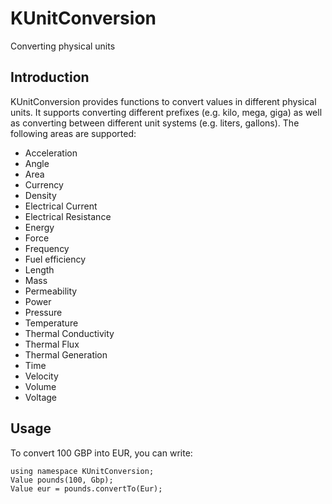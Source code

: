 # KUnitConversion

Converting physical units

## Introduction

KUnitConversion provides functions to convert values in different physical
units. It supports converting different prefixes (e.g. kilo, mega, giga) as
well as converting between different unit systems (e.g. liters, gallons). The
following areas are supported:

* Acceleration
* Angle
* Area
* Currency
* Density
* Electrical Current
* Electrical Resistance
* Energy
* Force
* Frequency
* Fuel efficiency
* Length
* Mass
* Permeability
* Power
* Pressure
* Temperature
* Thermal Conductivity
* Thermal Flux
* Thermal Generation
* Time
* Velocity
* Volume
* Voltage

## Usage

To convert 100 GBP into EUR, you can write:

    using namespace KUnitConversion;
    Value pounds(100, Gbp);
    Value eur = pounds.convertTo(Eur);

